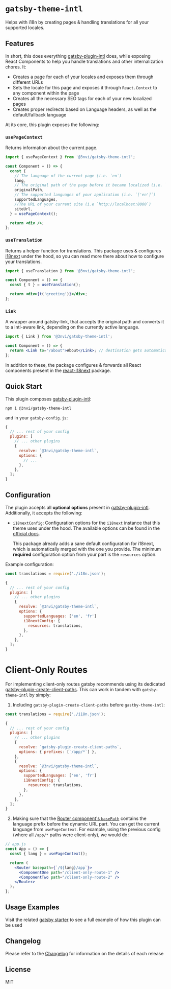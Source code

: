 # `gatsby-theme-intl`

Helps with i18n by creating pages & handling translations for all your supported locales.

## Features

In short, this does everything [gatsby-plugin-intl](https://github.com/3nvi/gatsby-intl/tree/master/packages/gatsby-plugin-intl) does, while exposing  
React Components to help you handle translations and other internalization chores. It:

- Creates a page for each of your locales and exposes them through different URLs
- Sets the locale for this page and exposes it through `React.Context` to any component within the page
- Creates all the necessary SEO tags for each of your new localized pages
- Creates proper redirects based on Language headers, as well as the default/fallback language

At its core, this plugin exposes the following:

### `usePageContext`

Returns information about the current page.

```jsx harmony
import { usePageContext } from '@3nvi/gatsby-theme-intl';

const Component = () => {
  const {
    // The language of the current page (i.e. `en`)
    lang,
    // The original path of the page before it became localized (i.e. `/about`)
    originalPath,
    // The supported languages of your application (i.e. `['en']`)
    supportedLanguages,
    //The URL of your current site (i.e `http://localhost:8000`)
    siteUrl,
  } = usePageContext();

  return <div />;
};
```

### `useTranslation`

Returns a helper function for translations. This package uses & configures [i18next](https://github.com/i18next/i18next)
under the hood, so you can read more there about how to configure your translations.

```jsx harmony
import { useTranslation } from '@3nvi/gatsby-theme-intl';

const Component = () => {
  const { t } = useTranslation();

  return <div>{t('greeting')}</div>;
};
```

### `Link`

A wrapper around gatsby-link, that accepts the original path and converts it to a intl-aware link, depending on the currently
active language.

```jsx harmony
import { Link } from '@3nvi/gatsby-theme-intl';

const Component = () => {
  return <Link to="/about">About</Link>; // destination gets automatically converted to `/{activeLanguage}/about`
};
```

In addition to these, the package configures & forwards all React components present in
the [react-i18next](https://github.com/i18next/react-i18next/) package.

## Quick Start

This plugin composes [gatsby-plugin-intl](https://github.com/3nvi/gatsby-intl/tree/master/packages/gatsby-plugin-intl):

```
npm i @3nvi/gatsby-theme-intl
```

and in your `gatsby-config.js`:

```js
{
  // ... rest of your config
  plugins: [
    // ... other plugins
    {
      resolve: `@3nvi/gatsby-theme-intl`,
      options: {
        // ...
      },
    },
  ];
}
```

## Configuration

The plugin accepts all **optional options** present in [gatsby-plugin-intl](https://github.com/3nvi/gatsby-intl/tree/master/packages/gatsby-plugin-intl). Additionally,
it accepts the following:

- `i18nextConfig`: Configuration options for the `i18next` instance that this theme uses under the hood. The available
  options can be found in the [official docs](https://www.i18next.com/overview/configuration-options).

  This package already adds a sane default configuration for i18next, which is automatically merged with
  the one you provide. The minimum **required** configuration option from your part is the `resources` option.

Example configuration:

```js
const translations = require('./i18n.json');

{
  // ... rest of your config
  plugins: [
    // ... other plugins
    {
      resolve: `@3nvi/gatsby-theme-intl`,
      options: {
        supportedLanguages: ['en', 'fr']
        i18nextConfig: {
          resources: translations,
        },
      },
    },
  ];
}
```

# Client-Only Routes

For implementing client-only routes gatsby recommends using its dedicated [gatsby-plugin-create-client-paths](https://www.gatsbyjs.org/packages/gatsby-plugin-create-client-paths/). This
can work in tandem with `gatsby-theme-intl` by simply:

1. Including `gatsby-plugin-create-client-paths` before `gastby-theme-intl`:

```js
const translations = require('./i18n.json');

{
  // ... rest of your config
  plugins: [
    // ... other plugins
    {
      resolve: `gatsby-plugin-create-client-paths`,
      options: { prefixes: [`/app/*`] },
    },
    {
      resolve: `@3nvi/gatsby-theme-intl`,
      options: {
        supportedLanguages: ['en', 'fr']
        i18nextConfig: {
          resources: translations,
        },
      },
    },
  ];
}
```

2. Making sure that the [Router component's `basePath`](https://www.gatsbyjs.org/docs/client-only-routes-and-user-authentication/#configuring-and-handling-client-only-routes-on-a-server)
   contains the language prefix before the dynamic URL part. You can get the current language from `usePageContext`. For example, using the previous config (where all `/app/*` paths were client-only), we would do:

```jsx harmony
// app.js
const App = () => {
  const { lang } = usePageContext();

  return (
    <Router basepath={`/${lang}/app`}>
      <ComponentOne path="/client-only-route-1" />
      <ComponentTwo path="/client-only-route-2" />
    </Router>
  );
};
```

## Usage Examples

Visit the related [gatsby starter](https://github.com/3nvi/gatsby-intl/tree/master/packages/gatsby-starter-intl) to
see a full example of how this plugin can be used

## Changelog

Please refer to the [Changelog](https://github.com/3nvi/gatsby-intl/blob/master/packages/gatsby-theme-intl/CHANGELOG.md) for information on the details of each release

## License

MIT
